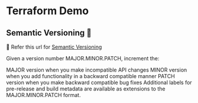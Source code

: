 # Terraform Demo

## Semantic Versioning :mage: 
:mage:
Refer this url for [Semantic Versioning](https://semver.org/)

Given a version number MAJOR.MINOR.PATCH, increment the:

MAJOR version when you make incompatible API changes
MINOR version when you add functionality in a backward compatible manner
PATCH version when you make backward compatible bug fixes
Additional labels for pre-release and build metadata are available as extensions to the MAJOR.MINOR.PATCH format.


